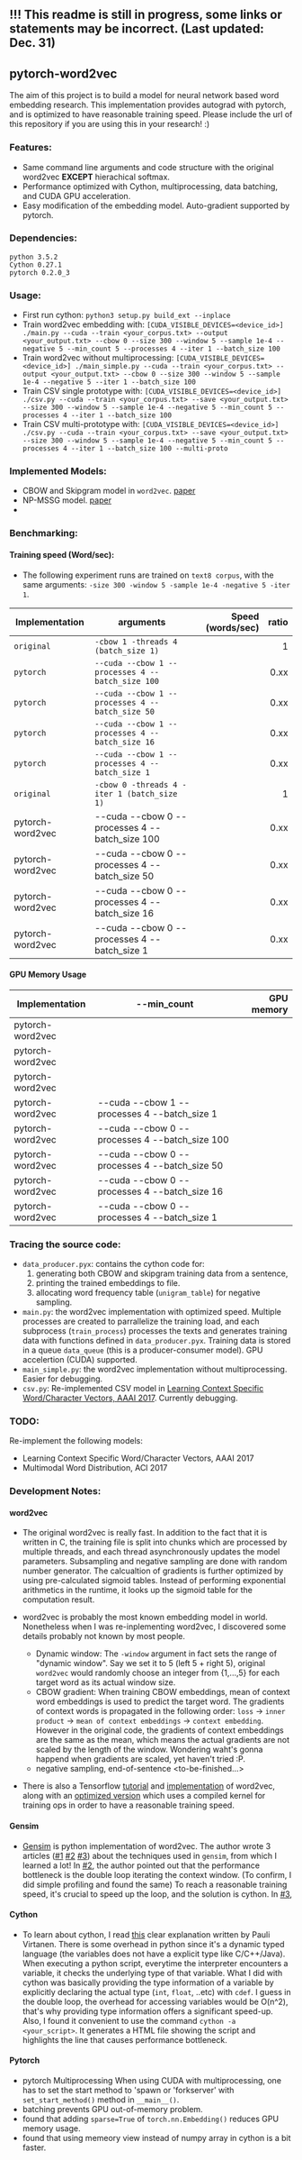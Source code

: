 ## !!! This readme is still in progress, some links or statements may be incorrect. (Last updated: Dec. 31)
## pytorch-word2vec

The aim of this project is to build a model for neural network based word embedding research. This implementation provides autograd with pytorch, and is optimized to have reasonable training speed. Please include the url of this repository if you are using this in your research! :)

### Features:
- Same command line arguments and code structure with the original word2vec **EXCEPT** hierachical softmax. 
- Performance optimized with Cython, multiprocessing, data batching, and CUDA GPU acceleration. 
- Easy modification of the embedding model. Auto-gradient supported by pytorch. 

### Dependencies:
```
python 3.5.2
Cython 0.27.1
pytorch 0.2.0_3
```

### Usage:
- First run cython: `python3 setup.py build_ext --inplace`
- Train word2vec embedding with: `[CUDA_VISIBLE_DEVICES=<device_id>] ./main.py --cuda --train <your_corpus.txt> --output <your_output.txt> --cbow 0 --size 300 --window 5 --sample 1e-4 --negative 5 --min_count 5 --processes 4 --iter 1 --batch_size 100`
- Train word2vec without multiprocessing: `[CUDA_VISIBLE_DEVICES=<device_id>] ./main_simple.py --cuda --train <your_corpus.txt> --output <your_output.txt> --cbow 0 --size 300 --window 5 --sample 1e-4 --negative 5 --iter 1 --batch_size 100`
- Train CSV single prototype with: `[CUDA_VISIBLE_DEVICES=<device_id>] ./csv.py --cuda --train <your_corpus.txt> --save <your_output.txt> --size 300 --window 5 --sample 1e-4 --negative 5 --min_count 5 --processes 4 --iter 1 --batch_size 100`
- Train CSV multi-prototype with: `[CUDA_VISIBLE_DEVICES=<device_id>] ./csv.py --cuda --train <your_corpus.txt> --save <your_output.txt> --size 300 --window 5 --sample 1e-4 --negative 5 --min_count 5 --processes 4 --iter 1 --batch_size 100 --multi-proto`

### Implemented Models:
- CBOW and Skipgram model in `word2vec`. [paper]()
- NP-MSSG model. [paper]()
-  

### Benchmarking:
#### Training speed (Word/sec):
- The following experiment runs are trained on `text8 corpus`, with the same arguments: `-size 300 -window 5 -sample 1e-4 -negative 5 -iter 1`.

| Implementation | arguments | Speed (words/sec) | ratio |
| -------------- | --------- | ----------------: | -----:|
| `original` | `-cbow 1 -threads 4 (batch_size 1)` |  | 1 |
| `pytorch` | `--cuda --cbow 1 --processes 4 --batch_size 100` |  | 0.xx |
| `pytorch` | `--cuda --cbow 1 --processes 4 --batch_size 50`  |  | 0.xx |
| `pytorch` | `--cuda --cbow 1 --processes 4 --batch_size 16`  |  | 0.xx |
| `pytorch` | `--cuda --cbow 1 --processes 4 --batch_size 1`  |  | 0.xx |
| `original` | `-cbow 0 -threads 4 -iter 1 (batch_size 1)` |  | 1 |
| pytorch-word2vec | --cuda --cbow 0 --processes 4 --batch_size 100 |  | 0.xx |
| pytorch-word2vec | --cuda --cbow 0 --processes 4 --batch_size 50  |  | 0.xx |
| pytorch-word2vec | --cuda --cbow 0 --processes 4 --batch_size 16  |  | 0.xx |
| pytorch-word2vec | --cuda --cbow 0 --processes 4 --batch_size 1   |  | 0.xx |

#### GPU Memory Usage

| Implementation | --min_count | GPU memory |
| -------------- | --------- | ----------------: |
| pytorch-word2vec |  |  |
| pytorch-word2vec |  |  |
| pytorch-word2vec |   |  |
| pytorch-word2vec | --cuda --cbow 1 --processes 4 --batch_size 1   |  |
| pytorch-word2vec | --cuda --cbow 0 --processes 4 --batch_size 100 |  |
| pytorch-word2vec | --cuda --cbow 0 --processes 4 --batch_size 50  |  |
| pytorch-word2vec | --cuda --cbow 0 --processes 4 --batch_size 16  |  |
| pytorch-word2vec | --cuda --cbow 0 --processes 4 --batch_size 1   |  |

### Tracing the source code:
- `data_producer.pyx`: contains the cython code for: 
  1. generating both CBOW and skipgram training data from a sentence, 
  2. printing the trained embeddings to file.
  3. allocating word frequency table (`unigram_table`) for negative sampling. 
- `main.py`: the word2vec implementation with optimized speed. Multiple processes are created to parrallelize the training load, and each subprocess (`train_process`) processes the texts and generates training data with functions defined in `data_producer.pyx`. Training data is stored in a queue `data_queue` (this is a producer-consumer model). GPU accelertion (CUDA) supported.
- `main_simple.py`: the word2vec implementation without multiprocessing. Easier for debugging.
- `csv.py`: Re-implemented CSV model in [Learning Context Specific Word/Character Vectors, AAAI 2017](https://aaai.org/ocs/index.php/AAAI/AAAI17/paper/view/14601). Currently debugging. 

### TODO:
Re-implement the following models:
- Learning Context Specific Word/Character Vectors, AAAI 2017
- Multimodal Word Distribution, ACl 2017

### Development Notes:
#### word2vec
- The original word2vec is really fast. In addition to the fact that it is written in C, the training file is split into chunks which are processed by multiple threads, and each thread asynchronously updates the model parameters. Subsampling and negative sampling are done with random number generator. The calcualtion of gradients is further optimized by using pre-calculated sigmoid tables. Instead of performing exponential arithmetics in the runtime, it looks up the sigmoid table for the computation result. 

- word2vec is probably the most known embedding model in world. Nonetheless when I was re-inplementing word2vec, I discovered some details probably not known by most people. 
   - Dynamic window: The `-window` argument in fact sets the range of "dynamic window". Say we set it to 5 (left 5 + right 5), original `word2vec` would randomly choose an integer from {1,...,5} for each target word as its actual window size.
   - CBOW gradient: When training CBOW embeddings, mean of context word embeddings is used to predict the target word. The gradients of context words is propagated in the following order: `loss` -> `inner product` -> `mean of context embeddings` -> `context embedding`. However in the original code, the gradients of context embeddings are the same as the mean, which means the actual gradients are not scaled by the length of the window. Wondering waht's gonna happend when gradients are scaled, yet haven't tried :P.
   - negative sampling, end-of-sentence <to-be-finished...> 
   
- There is also a Tensorflow [tutorial](https://www.tensorflow.org/tutorials/word2vec) and [implementation](https://github.com/tensorflow/models/blob/master/tutorials/embedding/word2vec.py) of word2vec, along with an [optimized version](https://github.com/tensorflow/models/blob/master/tutorials/embedding/word2vec_optimized.py) which uses a compiled kernel for training ops in order to have a reasonable training speed.

#### Gensim
- [Gensim](https://radimrehurek.com/gensim/models/word2vec.html) is python implementation of word2vec. The author wrote 3 articles ([#1](https://rare-technologies.com/deep-learning-with-word2vec-and-gensim/) [#2](https://rare-technologies.com/word2vec-in-python-part-two-optimizing/) [#3](https://rare-technologies.com/word2vec-in-python-part-two-optimizing/)) about the techniques used in `gensim`, from which I learned a lot! In [#2](https://rare-technologies.com/word2vec-in-python-part-two-optimizing/), the author pointed out that the performance bottleneck is the double loop iterating the context window. (To confirm, I did simple profiling and found the same) To reach a reasonable training speed, it's crucial to speed up the loop, and the solution is cython. In [#3](https://rare-technologies.com/word2vec-in-python-part-two-optimizing/), 

#### Cython
- To learn about cython, I read [this](https://python.g-node.org/python-summerschool-2011/_media/materials/cython/cython-slides.pdf) clear explanation written by Pauli Virtanen. There is some overhead in python since it's a dynamic typed language (the variables does not have a explicit type like C/C++/Java). When executing a python script, everytime the interpreter encounters a variable, it checks the underlying type of that variable. What I did with cython was basically providing the type information of a variable by explicitly declaring the actual type (`int`, `float`, ..etc) with `cdef`. I guess in the double loop, the overhead for accessing variables would be O(n^2), that's why providing type information offers a significant speed-up. Also, I found it convenient to use the command `cython -a <your_script>`. It generates a HTML file showing the script and highlights the line that causes performance bottleneck.

#### Pytorch 
- pytorch Multiprocessing
When using CUDA with multiprocessing, one has to set the start method to 'spawn or 'forkserver' with `set_start_method()` method in `__main__()`.
- batching prevents GPU out-of-memory problem.
- found that adding `sparse=True` of `torch.nn.Embedding()` reduces GPU memory usage.
- found that using memeory view instead of numpy array in cython is a bit faster.


